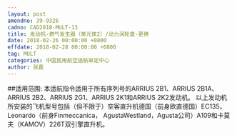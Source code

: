 ```yaml
---
layout: post
amendno: 39-9326
cadno: CAD2018-MULT-13
title: 发动机-燃气发生器（单元体2）/动力涡轮盘-更换
date: 2018-02-26 00:00:00 +0800
effdate: 2018-02-28 00:00:00 +0800
tag: MULT
categories: 中国民用航空适航审定中心
author: 张磊
---
```


##适用范围:
本适航指令适用于所有序列号的ARRIUS 2B1、ARRIUS 2B1A、ARRIUS 2B2、ARRIUS 2G1、ARRIUS 2K1和ARRIUS 2K2发动机。
以上发动机所安装的飞机型号包括（但不限于）空客直升机德国（前身欧直德国）EC135，Leonardo（前身Finmeccanica， AgustaWestland，Agusta公司）A109和卡莫夫（KAMOV）226T双引擎直升机。

